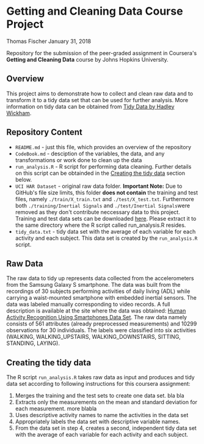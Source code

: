 Getting and Cleaning Data Course Project
===========

Thomas Fischer
January 31, 2018

Repository for the submission of the peer-graded assignment in Coursera's **Getting and Cleaning Data** course by Johns Hopkins University.

## Overview
This project aims to demonstrate how to collect and clean raw data and to transform it to a tidy data set that can be used for further analysis. More information on tidy data can be obtained from [Tidy Data by Hadley Wickham](http://vita.had.co.nz/papers/tidy-data.pdf).

## Repository Content
* `README.md` - just this file, which provides an overview of the repository
* `CodeBook.md` - desciption of the variables, the data, and any transformations or work done to clean up the data 
* `run_analysis.R` - R script for performing data cleaning. Further details on this script can be obtainded in the [Creating the tidy data](#creating-tidy-data) section below.
* `UCI HAR Dataset` - original raw data folder. **Important Note:** Due to GitHub's file size limits, this folder **does not contain** the training and test files, namely `./train/X_train.txt` and `./test/X_test.txt`. Furthermore both `./training/Inertial Signals` and `./test/Inertial Signals`were removed as they don't contribute neccessary data to this project. Training and test data sets can be downloaded [here](https://d396qusza40orc.cloudfront.net/getdata%2Fprojectfiles%2FUCI%20HAR%20Dataset.zip). Please extract it to the same directory where the R script called run_analysis.R resides.
* `tidy_data.txt` - tidy data set with the average of each variable for each activity and each subject. This data set is created by the `run_analysis.R` script.

## Raw Data
The raw data to tidy up represents data collected from the accelerometers from the Samsung Galaxy S smartphone. The data was built from the recordings of 30 subjects performing activities of daily living (ADL) while carrying a waist-mounted smartphone with embedded inertial sensors. The data was labeled manually corresponding to video records.
A full description is available at the site where the data was obtained: [Human Activity Recognition Using Smartphones Data Set](http://archive.ics.uci.edu/ml/datasets/Human+Activity+Recognition+Using+Smartphones). 
The raw data namely consists of 561 attributes (already preprocessed measurements) and 10299 observations for 30 individuals.
The labels were classified into six activities (WALKING, WALKING_UPSTAIRS, WALKING_DOWNSTAIRS, SITTING, STANDING, LAYING).

## Creating the tidy data <a name="creating-tidy-data"></a>
The R script `run_analysis.R` takes raw data as input and produces and tidy data set according to following instructions for this coursera assignment:
1. Merges the training and the test sets to create one data set.
    bla bla
2. Extracts only the measurements on the mean and standard deviation for each measurement.
    more blabla
3. Uses descriptive activity names to name the activities in the data set
4. Appropriately labels the data set with descriptive variable names. 
5. From the data set in step 4, creates a second, independent tidy data set with the average of each variable for each activity and each subject.